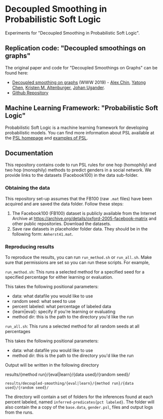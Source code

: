 # Decoupled Smoothing in Probabilistic Soft Logic

Experiments for "Decoupled Smoothing in Probabilistic Soft Logic".

## Replication code: "Decoupled smoothings on graphs"

The original paper and code for "Decoupled Smoothings on Graphs" can be found here:

* [Decoupled smoothing on graphs](https://dl.acm.org/citation.cfm?doid=3308558.3313748) (WWW 2019) - [Alex Chin](https://ajchin.github.io/), [Yatong Chen](https://github.com/YatongChen/), [Kristen M. Altenburger](http://kaltenburger.github.io/), [Johan Ugander](https://web.stanford.edu/~jugander/).
* [Github Repository](https://github.com/YatongChen/decoupled_smoothing_on_graphs)

## Machine Learning Framework: "Probabilistic Soft Logic"

Probabilistic Soft Logic is a machine learning framework for developing probabilistic models. You can find more information about PSL available at the [PSL homepage](https://psl.linqs.org/) and [examples of PSL](https://github.com/linqs/psl-examples). 

## Documentation

This repository contains code to run PSL rules for one hop (homophily) and two hop (monophily) methods to predict genders in a social network. 
We provide links to the datasets (Facebook100) in the data sub-folder.

### Obtaining the data

This repository set-up assumes that the FB100 (raw `.mat` files) have been acquired and are saved the data folder. Follow these steps:
1. The Facebook100 (FB100) dataset is publicly available from the Internet Archive at https://archive.org/details/oxford-2005-facebook-matrix and other public repositories. Download the datasets.
2. Save raw datasets in placeholder folder data. They should be in the following form: `Amherst41.mat`.

### Reproducing results

To reproduce the results, you can run `run_method.sh` or `run_all.sh`. Make sure that permissions are set so you can run these scripts. For example, 

`run_method.sh`: This runs a selected method for a specified seed for a specified percentage for either learning or evaluation.

This takes the following positional parameters: 
* data: what datafile you would like to use
* random seed: what seed to use
* percent labeled: what percentage of labeled data
* {learn|eval}: specify if you're learning or evaluating
* method dir: this is the path to the directory you'd like the run

`run_all.sh`: This runs a selected method for all random seeds at all percentages

This takes the following positional parameters: 
* data: what datafile you would like to use
* method dir: this is the path to the directory you'd like the run

Output will be written in the following directory

results/{method run}/{eval|learn}/{data used}/{random seed}/

`results/decoupled-smoothing/{eval|learn}/{method run}/{data used}/{random seed}/`

The directory will contain a set of folders for the inferences found at each percent labeled, named `inferred-predicates{pct labeled}`.
The folder will also contain the a copy of the `base.data`, `gender.psl`, files and output logs from the runs.
